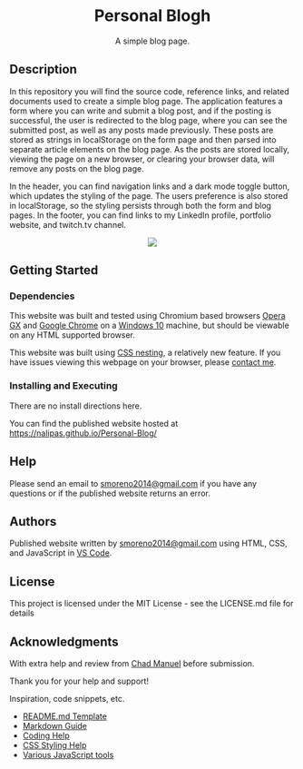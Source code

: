 <div align="center">
    <h1>Personal Blogh</h1>
    <p>A simple blog page.</p>
</div>



## Description

In this repository you will find the source code, reference links, and related documents used to create a simple blog page. The application features a form where you can write and submit a blog post, and if the posting is successful, the user is redirected to the blog page, where you can see the submitted post, as well as any posts made previously. These posts are stored as strings in localStorage on the form page and then parsed into separate article elements on the blog page. As the posts are stored locally, viewing the page on a new browser, or clearing your browser data, will remove any posts on the blog page. 

In the header, you can find navigation links and a dark mode toggle button, which updates the styling of the page. The users preference is also stored in localStorage, so the styling persists through both the form and blog pages. In the footer, you can find links to my LinkedIn profile, portfolio website, and twitch.tv channel.

<p style="text-align:center">
<img src="./assets/images/Personal-Blog.gif">
</p>

## Getting Started

### Dependencies

This website was built and tested using Chromium based browsers <a href="https://www.opera.com/gx">Opera GX</a> and <a href="(https://www.google.com/chrome/">Google Chrome</a> on a <a href="https://www.microsoft.com/en-us/software-download/windows10%20">Windows 10</a> machine, but should be viewable on any HTML supported browser.

This website was built using <a href="https://developer.mozilla.org/en-US/docs/Web/CSS/CSS_nesting/Using_CSS_nesting">CSS nesting</a>, a relatively new feature. If you have issues viewing this webpage on your browser, please <a href="mailto:smoreno2014@gmail.com">contact me</a>.

### Installing and Executing

There are no install directions here.

You can find the published website hosted at 
<a href="https://nalipas.github.io/Personal-Blog/">https://nalipas.github.io/Personal-Blog/</a>

## Help

Please send an email to [smoreno2014\@gmail.com](mailto:smoreno2014@gmail.com?subject=Help) if you have any questions or if the published website returns an error.

## Authors

Published website written by [smoreno2014\@gmail.com](mailto:smoreno2014@gmail.com) using HTML, CSS, and JavaScript in <a href="https://code.visualstudio.com">VS Code</a>.

## License

This project is licensed under the MIT License - see the LICENSE.md file for details

## Acknowledgments

With extra help and review from [Chad Manuel](https://github.com/chdclar16) before submission. 

Thank you for your help and support!


Inspiration, code snippets, etc.
* [README.md Template](https://github.com/matiassingers/awesome-readme)
* [Markdown Guide](https://www.markdownguide.org/basic-syntax/)
* [Coding Help](https://stackoverflow.com)
* [CSS Styling Help](https://www.w3schools.com/howto/howto_css_zoom_hover.asp)
* [Various JavaScript tools](https://www.w3schools.com/js/default.asp)
